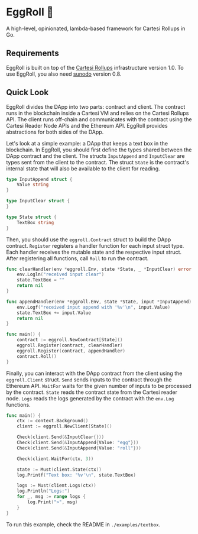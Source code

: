 # EggRoll 🥢

A high-level, opinionated, lambda-based framework for Cartesi Rollups in Go.

## Requirements

EggRoll is built on top of the [Cartesi Rollups](https://docs.cartesi.io/cartesi-rollups/) infrastructure version 1.0.
To use EggRoll, you also need [sunodo](https://github.com/sunodo/sunodo/) version 0.8.

## Quick Look

EggRoll divides the DApp into two parts: contract and client.
The contract runs in the blockchain inside a Cartesi VM and relies on the Cartesi Rollups API.
The client runs off-chain and communicates with the contract using the Cartesi Reader Node APIs and the Ethereum API.
EggRoll provides abstractions for both sides of the DApp.

Let's look at a simple example: a DApp that keeps a text box in the blockchain.
In EggRoll, you should first define the types shared between the DApp contract and the client.
The structs `InputAppend` and `InputClear` are types sent from the client to the contract.
The struct `State` is the contract's internal state that will also be available to the client for reading.

```go
type InputAppend struct {
	Value string
}

type InputClear struct {
}

type State struct {
	TextBox string
}
```

Then, you should use the `eggroll.Contract` struct to build the DApp contract.
`Register` registers a handler function for each input struct type.
Each handler receives the mutable state and the respective input struct.
After registering all functions, call `Roll` to run the contract.

```go
func clearHandler(env *eggroll.Env, state *State, _ *InputClear) error {
	env.Logln("received input clear")
	state.TextBox = ""
	return nil
}

func appendHandler(env *eggroll.Env, state *State, input *InputAppend) error {
	env.Logf("received input append with '%v'\n", input.Value)
	state.TextBox += input.Value
	return nil
}

func main() {
	contract := eggroll.NewContract[State]()
	eggroll.Register(contract, clearHandler)
	eggroll.Register(contract, appendHandler)
	contract.Roll()
}
```

Finally, you can interact with the DApp contract from the client using the `eggroll.Client` struct.
`Send` sends inputs to the contract through the Ethereum API.
`WaitFor` waits for the given number of inputs to be processed by the contract.
`State` reads the contract state from the Cartesi reader node.
`Logs` reads the logs generated by the contract with the `env.Log` functions.

```go
func main() {
	ctx := context.Background()
	client := eggroll.NewClient[State]()

	Check(client.Send(&InputClear{}))
	Check(client.Send(&InputAppend{Value: "egg"}))
	Check(client.Send(&InputAppend{Value: "roll"}))

	Check(client.WaitFor(ctx, 3))

	state := Must(client.State(ctx))
	log.Printf("Text box: '%v'\n", state.TextBox)

	logs := Must(client.Logs(ctx))
	log.Println("Logs:")
	for _, msg := range logs {
		log.Print(">", msg)
	}
}
```

To run this example, check the README in `./examples/textbox`.
